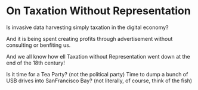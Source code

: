 # On Taxation Without Representation

Is invasive data harvesting simply taxation in the digital economy?

And it is being spent creating profits through advertisement without consulting
or benfiting us.

And we all know how ell Taxation without Representation went down at the end of
the 18th century!

Is it time for a Tea Party? (not the political party) Time to dump a bunch of
USB drives into SanFrancisco Bay? (not literally, of course, think of the fish)
